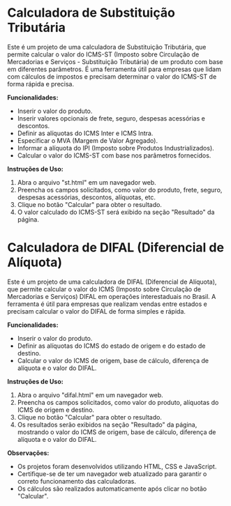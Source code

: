 **Calculadora de Substituição Tributária**
==========================

Este é um projeto de uma calculadora de Substituição Tributária, que permite calcular o valor do ICMS-ST (Imposto sobre Circulação de Mercadorias e Serviços - Substituição Tributária) de um produto com base em diferentes parâmetros. É uma ferramenta útil para empresas que lidam com cálculos de impostos e precisam determinar o valor do ICMS-ST de forma rápida e precisa.

**Funcionalidades:**
- Inserir o valor do produto.
- Inserir valores opcionais de frete, seguro, despesas acessórias e descontos.
- Definir as alíquotas do ICMS Inter e ICMS Intra.
- Especificar o MVA (Margem de Valor Agregado).
- Informar a alíquota do IPI (Imposto sobre Produtos Industrializados).
- Calcular o valor do ICMS-ST com base nos parâmetros fornecidos.

**Instruções de Uso:**
1. Abra o arquivo "st.html" em um navegador web.
2. Preencha os campos solicitados, como valor do produto, frete, seguro, despesas acessórias, descontos, alíquotas, etc.
3. Clique no botão "Calcular" para obter o resultado.
4. O valor calculado do ICMS-ST será exibido na seção "Resultado" da página.

**Calculadora de DIFAL (Diferencial de Alíquota)**
==========================

Este é um projeto de uma calculadora de DIFAL (Diferencial de Alíquota), que permite calcular o valor do ICMS (Imposto sobre Circulação de Mercadorias e Serviços) DIFAL em operações interestaduais no Brasil. A ferramenta é útil para empresas que realizam vendas entre estados e precisam calcular o valor do DIFAL de forma simples e rápida.

**Funcionalidades:**
- Inserir o valor do produto.
- Definir as alíquotas do ICMS do estado de origem e do estado de destino.
- Calcular o valor do ICMS de origem, base de cálculo, diferença de alíquota e o valor do DIFAL.

**Instruções de Uso:**
1. Abra o arquivo "difal.html" em um navegador web.
2. Preencha os campos solicitados, como valor do produto, alíquotas do ICMS de origem e destino.
3. Clique no botão "Calcular" para obter o resultado.
4. Os resultados serão exibidos na seção "Resultado" da página, mostrando o valor do ICMS de origem, base de cálculo, diferença de alíquota e o valor do DIFAL.

**Observações:**
- Os projetos foram desenvolvidos utilizando HTML, CSS e JavaScript.
- Certifique-se de ter um navegador web atualizado para garantir o correto funcionamento das calculadoras.
- Os cálculos são realizados automaticamente após clicar no botão "Calcular".